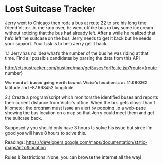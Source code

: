 # Lost Suitcase Tracker

Jerry went to Chicago then rode a bus at route 22 to see his long time friend Victor. At the stop over, he went off the bus to buy some ice cream without noticing that the bus had already left. After a while he realized that he’d left the suitcase on the bus! Jerry needs to get it back but he needs your support. Your task is to help Jerry get it back.

1.) Jerry has no idea what’s the number of the bus he was riding at that time. Find all possible candidates by parsing the data from this API:

http://ctabustracker.com/bustime/map/getBusesForRoute.jsp?route={route number}

We need all buses going north bound. Victor’s location is at 41.980262 latitude and -87.668452 longitude.

2.) Create a program/script which monitors the identified buses and reports their current distance from Victor’s office. When the bus gets closer than 1 kilometer, the program must issue an alert by popping up a web-page showing the bus location on a map so that Jerry could meet them and get the suitcase back.

Supposedly you should only have 3 hours to solve his issue but since I’m good you will have 8 hours to solve this.


Readings:
https://developers.google.com/maps/documentation/static-maps/intro#location

Rules & Restrictions:
None, you can browse the internet all the way!
